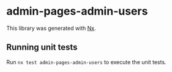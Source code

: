 # admin-pages-admin-users

This library was generated with [Nx](https://nx.dev).

## Running unit tests

Run `nx test admin-pages-admin-users` to execute the unit tests.
